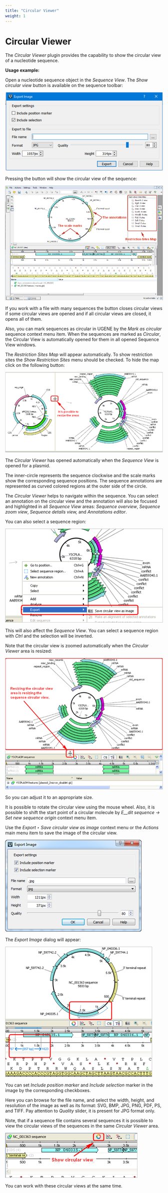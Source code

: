 ```yaml
---
title: "Circular Viewer"
weight: 1
---
```



# Circular Viewer

The _Circular Viewer_ plugin provides the capability to show the circular view of a nucleotide sequence.

**Usage example:**

Open a nucleotide sequence object in the _Sequence View_. The _Show circular view_ button is available on the sequence toolbar:


![](/images/65929513/96665864.png)

Pressing the button will show the circular view of the sequence:


![](/images/65929513/65929514.png)

If you work with a file with many sequences the button closes circular views if some circular views are opened and if all circular views are closed, it opens all of them.

Also, you can mark sequences as circular in UGENE by the _Mark as circular_ sequence context menu item. When the sequences are marked as _Circular_, the Circular View is automatically opened for them in all opened Sequence View windows.

The _Restriction Sites Map_ will appear automatically. To show restriction sites the _Show Restriction Sites_ menu should be checked. To hide the map click on the following button:


![](/images/65929513/65929515.png)

The _Circular Viewer_ has opened automatically when the _Sequence View_ is opened for a plasmid.

The inner-circle represents the sequence clockwise and the scale marks show the corresponding sequence positions. The sequence annotations are represented as curved colored regions at the outer side of the circle.

The _Circular Viewer_ helps to navigate within the sequence. You can select an annotation on the circular view and the annotation will also be focused and highlighted in all _Sequence View_ areas: _Sequence overview_, _Sequence zoom view_, _Sequence details view,_ and _Annotations editor_.

You can also select a sequence region:


![](/images/65929513/65929516.png)

This will also affect the _Sequence View_. You can select a sequence region with _Ctrl_ and the selection will be inverted.

Note that the circular view is zoomed automatically when the _Circular Viewer_ area is resized:


![](/images/65929513/65929517.png)

So you can adjust it to an appropriate size.

It is possible to rotate the circular view using the mouse wheel. Also, it is possible to shift the start point of a circular molecule by _E__dit sequence -> Set new sequence origin_ context menu item.

Use the _Export ‣ Save circular view as image_ context menu or the _Actions_ main menu item to save the image of the circular view.


![](/images/65929513/65929518.png)

The _Export Image_ dialog will appear:


![](/images/65929513/65929519.png)

You can set _Include position marker_ and _Include selection_ marker in the image by the corresponding checkboxes.

Here you can browse for the file name, and select the width, height, and resolution of the image as well as its format: SVG, BMP, JPG, PNG, PDF, PS, and TIFF. Pay attention to _Quality_ slider, it is present for JPG format only.

Note, that if a sequence file contains several sequences it is possible to view the circular views of the sequences in the same _Circular Viewer_ area.


![](/images/65929513/65929520.png)

You can work with these circular views at the same time.
